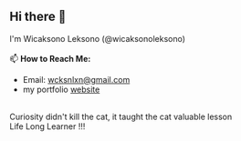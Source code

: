 ## Hi there 👋

I'm Wicaksono Leksono (@wicaksonoleksono)
</br>
</br>
📫 **How to Reach Me:**
- Email: [wcksnlxn@gmail.com](mailto:wcksnlxn@gmail.com)
- my portfolio [website](https://wicaksonolxn.vercel.app/)
</br>
Curiosity didn't kill the cat, it taught the cat valuable lesson
</br>
Life Long Learner !!!
</br>

<!--![Wicaksono's GitHub stats](https://github-readme-stats.vercel.app/api?username=wicaksonoleksono&show_icons=true&bg_color=00000000)
[![Top Langs](https://github-readme-stats.vercel.app/api/top-langs/?username=wicaksonoleksono&layout=donut)](https://github.com/anuraghazra/github-readme-stats)-->
